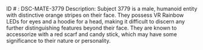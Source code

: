 ID # : DSC-MATE-3779
Description: Subject 3779 is a male, humanoid entity with distinctive orange stripes on their face. They possess VR Rainbow LEDs for eyes and a hoodie for a head, making it difficult to discern any further distinguishing features beyond their face. They are known to accessorize with a red scarf and candy stick, which may have some significance to their nature or personality.